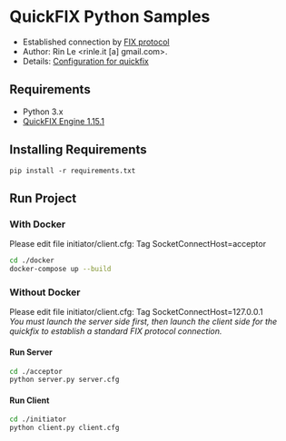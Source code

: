 # QuickFIX Python Samples #
* Established connection by [FIX protocol](https://www.fixtrading.org/standards/)  
* Author: Rin Le <rinle.it [a] gmail.com>.  
* Details: [Configuration for quickfix](https://www.quickfixj.org/usermanual/2.3.0/usage/configuration.html)  

## Requirements
* Python 3.x
* [QuickFIX Engine 1.15.1](http://www.quickfixengine.org/)

## Installing Requirements
```
pip install -r requirements.txt
```

## Run Project
### With Docker

Please edit file initiator/client.cfg: Tag SocketConnectHost=acceptor

```sh
cd ./docker
docker-compose up --build
```

### Without Docker

Please edit file initiator/client.cfg: Tag SocketConnectHost=127.0.0.1 <br>
*You must launch the server side first, then launch the client side for the quickfix to establish a standard FIX protocol connection.*

#### Run Server
```sh
cd ./acceptor
python server.py server.cfg
```

#### Run Client
```sh
cd ./initiator
python client.py client.cfg
```


